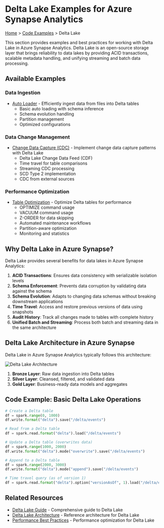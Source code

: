 # Delta Lake Examples for Azure Synapse Analytics

[Home](../../) > [Code Examples](../) > Delta Lake

This section provides examples and best practices for working with Delta Lake in Azure Synapse Analytics. Delta Lake is an open-source storage layer that brings reliability to data lakes by providing ACID transactions, scalable metadata handling, and unifying streaming and batch data processing.

## Available Examples

### Data Ingestion

- [Auto Loader](ingestion/auto-loader.md) - Efficiently ingest data from files into Delta tables
  - Basic auto loading with schema inference
  - Schema evolution handling
  - Partition management
  - Optimized configurations

### Data Change Management

- [Change Data Capture (CDC)](cdc/change-data-capture.md) - Implement change data capture patterns with Delta Lake
  - Delta Lake Change Data Feed (CDF)
  - Time travel for table comparisons
  - Streaming CDC processing
  - SCD Type 2 implementation
  - CDC from external sources

### Performance Optimization

- [Table Optimization](optimization/table-optimization.md) - Optimize Delta tables for performance
  - OPTIMIZE command usage
  - VACUUM command usage
  - Z-ORDER for data skipping
  - Automated maintenance workflows
  - Partition-aware optimization
  - Monitoring and statistics

## Why Delta Lake in Azure Synapse?

Delta Lake provides several benefits for data lakes in Azure Synapse Analytics:

1. __ACID Transactions__: Ensures data consistency with serializable isolation levels
2. __Schema Enforcement__: Prevents data corruption by validating data against the schema
3. __Schema Evolution__: Adapts to changing data schemas without breaking downstream applications
4. __Time Travel__: Access and restore previous versions of data using snapshots
5. __Audit History__: Track all changes made to tables with complete history
6. __Unified Batch and Streaming__: Process both batch and streaming data in the same architecture

## Delta Lake Architecture in Azure Synapse

Delta Lake in Azure Synapse Analytics typically follows this architecture:

![Delta Lake Architecture](../../images/delta-lake-architecture.png)

1. __Bronze Layer__: Raw data ingestion into Delta tables
2. __Silver Layer__: Cleansed, filtered, and validated data
3. __Gold Layer__: Business-ready data models and aggregates

## Code Example: Basic Delta Lake Operations

```python
# Create a Delta table
df = spark.range(0, 1000)
df.write.format("delta").save("/delta/events")

# Read from a Delta table
df = spark.read.format("delta").load("/delta/events")

# Update a Delta table (overwrites data)
df = spark.range(1000, 2000)
df.write.format("delta").mode("overwrite").save("/delta/events")

# Append to a Delta table
df = spark.range(2000, 3000)
df.write.format("delta").mode("append").save("/delta/events")

# Time travel query (as of version 1)
df = spark.read.format("delta").option("versionAsOf", 1).load("/delta/events")
```

## Related Resources

- [Delta Lake Guide](../delta-lake-guide.md) - Comprehensive guide to Delta Lake
- [Delta Lake Architecture](../../architecture/delta-lakehouse/) - Reference architecture for Delta Lake
- [Performance Best Practices](../../best-practices/performance.md) - Performance optimization for Delta Lake
